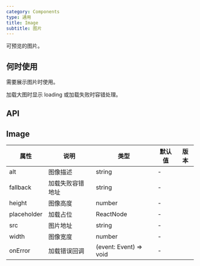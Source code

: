 ```yaml
---
category: Components
type: 通用
title: Image
subtitle: 图片
---
```


可预览的图片。

## 何时使用

需要展示图片时使用。

加载大图时显示 loading 或加载失败时容错处理。

## API

## Image

| 属性 | 说明 | 类型 | 默认值 | 版本 |
| --- | --- | --- | --- | --- |
| alt | 图像描述 | string | - |  |
| fallback | 加载失败容错地址 | string | - |  |
| height | 图像高度 | number | - |  |
| placeholder | 加载占位 | ReactNode | - |  |
| src | 图片地址 | string | - |  |
| width | 图像宽度 | number | - |  |
| onError | 加载错误回调 | (event: Event) => void | - |  |
